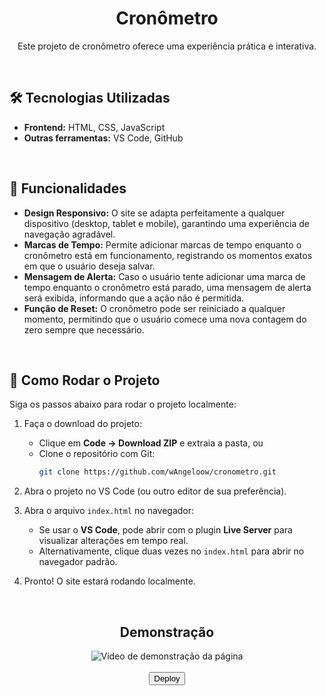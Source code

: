 <div align="center">
  <h1>Cronômetro</h1>
  <p>Este projeto de cronômetro oferece uma experiência prática e interativa.
  </p>
</div>

<br>

## 🛠 Tecnologias Utilizadas

- **Frontend:** HTML, CSS, JavaScript
- **Outras ferramentas:** VS Code, GitHub

<br>

## 📌 Funcionalidades

- **Design Responsivo:** O site se adapta perfeitamente a qualquer dispositivo (desktop, tablet e mobile), garantindo uma experiência de navegação agradável.
- **Marcas de Tempo:** Permite adicionar marcas de tempo enquanto o cronômetro está em funcionamento, registrando os momentos exatos em que o usuário deseja salvar.  
- **Mensagem de Alerta:** Caso o usuário tente adicionar uma marca de tempo enquanto o cronômetro está parado, uma mensagem de alerta será exibida, informando que a ação não é permitida.  
- **Função de Reset:** O cronômetro pode ser reiniciado a qualquer momento, permitindo que o usuário comece uma nova contagem do zero sempre que necessário.  

<br>

## 🚀 Como Rodar o Projeto

Siga os passos abaixo para rodar o projeto localmente:

1. Faça o download do projeto:
   - Clique em **Code → Download ZIP** e extraia a pasta, ou
   - Clone o repositório com Git:
     ```bash
     git clone https://github.com/wAngeloow/cronometro.git
     ```

2. Abra o projeto no VS Code (ou outro editor de sua preferência).

3. Abra o arquivo `index.html` no navegador:
   - Se usar o **VS Code**, pode abrir com o plugin **Live Server** para visualizar alterações em tempo real.
   - Alternativamente, clique duas vezes no `index.html` para abrir no navegador padrão.

4. Pronto! O site estará rodando localmente.

<br>

<div align="center">
  <h2>Demonstração</h2>
</div>

<div align="center">
  <img src="https://github.com/user-attachments/assets/ccae3e73-9177-4b3e-b63e-dbefaa9e736c" alt="Vídeo de demonstração da página">
</div>

<br>

<div align="center">
  <a href="https://wangeloow.github.io/cronometro/">
    <button>Deploy</button>
  </a>
</div>

